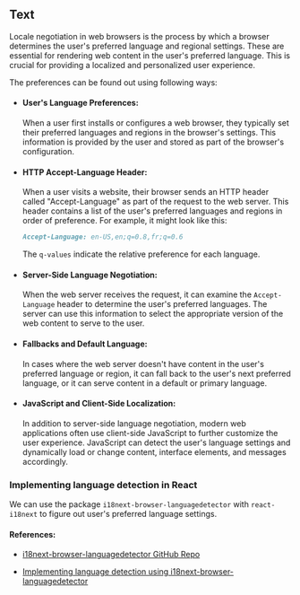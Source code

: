 ## Text

Locale negotiation in web browsers is the process by which a browser determines the user's preferred language and regional settings. These are essential for rendering web content in the user's preferred language. This is crucial for providing a localized and personalized user experience.

The preferences can be found out using following ways:

- #### User's Language Preferences:

  When a user first installs or configures a web browser, they typically set their preferred languages and regions in the browser's settings. This information is provided by the user and stored as part of the browser's configuration.

- #### HTTP Accept-Language Header:

  When a user visits a website, their browser sends an HTTP header called "Accept-Language" as part of the request to the web server. This header contains a list of the user's preferred languages and regions in order of preference. For example, it might look like this:

  ```md
  Accept-Language: en-US,en;q=0.8,fr;q=0.6
  ```

  The `q-values` indicate the relative preference for each language.

- #### Server-Side Language Negotiation:

  When the web server receives the request, it can examine the `Accept-Language` header to determine the user's preferred languages. The server can use this information to select the appropriate version of the web content to serve to the user.

- #### Fallbacks and Default Language:

  In cases where the web server doesn't have content in the user's preferred language or region, it can fall back to the user's next preferred language, or it can serve content in a default or primary language.

- #### JavaScript and Client-Side Localization:

  In addition to server-side language negotiation, modern web applications often use client-side JavaScript to further customize the user experience. JavaScript can detect the user's language settings and dynamically load or change content, interface elements, and messages accordingly.

### Implementing language detection in React

We can use the package `i18next-browser-languagedetector` with `react-i18next` to figure out user's preferred language settings.

#### References:

- [i18next-browser-languagedetector GitHub Repo](https://github.com/i18next/i18next-browser-languageDetector)

- [Implementing language detection using i18next-browser-languagedetector](https://www.linkedin.com/pulse/how-properly-internationalize-react-application-using-adriano-raiano/)
